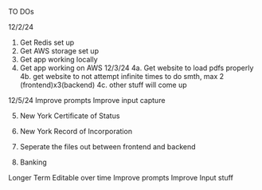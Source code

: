 TO DOs

12/2/24
1. Get Redis set up
2. Get AWS storage set up
3. Get app working locally
4. Get app working on AWS
12/3/24
4a. Get website to load pdfs properly
4b. get website to not attempt infinite times to do smth, max 2 (frontend)x3(backend)
4c. other stuff will come up

12/5/24
Improve prompts
Improve input capture

5. New York Certificate of Status
6. New York Record of Incorporation 
7. Seperate the files out between frontend and backend

7. Banking

Longer Term
Editable over time
Improve prompts
Improve Input stuff